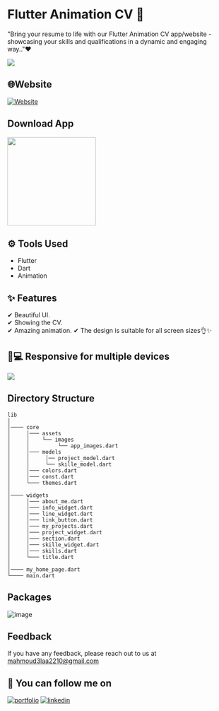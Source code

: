 
# Flutter Animation CV 📝

"Bring your resume to life with our Flutter Animation CV app/website - showcasing your skills and qualifications in a dynamic and engaging way.."❤️ 

![](https://user-images.githubusercontent.com/60518534/212568723-cdcd65a3-1217-421e-897c-7e628282eb42.gif)

## 🌐Website
[![Website](https://img.shields.io/badge/website-000000?style=for-the-badge&logo=About.me&logoColor=white)](https://multiple-auth-4d0ff.web.app/#/)

## Download App 
<a href="https://github.com/MahmoudAlaa22/flutter-animate-cv/releases/download/V1/app-release.apk"><img src="https://playerzon.com/asset/download.png" width="200"></img></a>

## ⚙ Tools Used
- Flutter 
- Dart
- Animation

## ✨ Features
✔ Beautiful UI.\
✔ Showing the CV.\
✔ Amazing animation.
✔ The design is suitable for all screen sizes👌✨



## 📱💻 Responsive for multiple devices 
![](https://user-images.githubusercontent.com/60518534/212568752-0bbf9d7c-64d6-4537-af0f-688abc772634.gif)

## Directory Structure

```
lib
│
│──── core
│     │─── assets
│     │    └── images
│     │         └── app_images.dart
│     │─── models
│     │     │── project_model.dart
│     │     └── skille_model.dart
│     │─── colors.dart
│     │─── const.dart
│     └─── themes.dart
│
│──── widgets
│     │─── about_me.dart
│     │─── info_widget.dart
│     │─── line_widget.dart
│     │─── link_button.dart
│     │─── my_projects.dart
│     │─── project_widget.dart
│     │─── section.dart
│     │─── skille_widget.dart
│     │─── skills.dart
│     └─── title.dart
│
│──── my_home_page.dart
└──── main.dart    
```


## Packages

![image](https://user-images.githubusercontent.com/60518534/212569682-d3c3b139-c4dd-4373-972f-b3a30894a755.png)

## Feedback

If you have any feedback, please reach out to us at mahmoud3laa2210@gmail.com

## 🔗 You can follow me on

[![portfolio](https://img.shields.io/badge/GitHub-100000?style=for-the-badge&logo=github&logoColor=white)](https://github.com/MahmoudAlaa22)
[![linkedin](https://img.shields.io/badge/linkedin-0A66C2?style=for-the-badge&logo=linkedin&logoColor=white)](https://www.linkedin.com/in/mahmoudalaa2210/)

